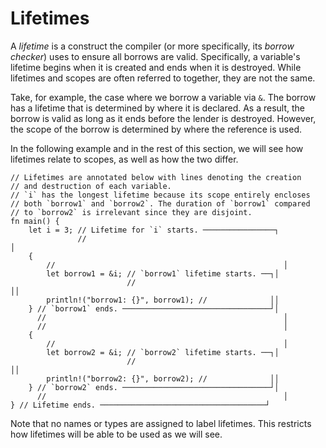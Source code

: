 # Lifetimes

A *lifetime* is a construct the compiler (or more specifically, its *borrow
checker*) uses to ensure all borrows are valid. Specifically, a variable's
lifetime begins when it is created and ends when it is destroyed. While
lifetimes and scopes are often referred to together, they are not the same.

Take, for example, the case where we borrow a variable via `&`. The borrow has a
lifetime that is determined by where it is declared. As a result, the borrow is
valid as long as it ends before the lender is destroyed. However, the scope of
the borrow is determined by where the reference is used.

In the following example and in the rest of this section, we will see how
lifetimes relate to scopes, as well as how the two differ.

```rust,editable
// Lifetimes are annotated below with lines denoting the creation
// and destruction of each variable.
// `i` has the longest lifetime because its scope entirely encloses
// both `borrow1` and `borrow2`. The duration of `borrow1` compared
// to `borrow2` is irrelevant since they are disjoint.
fn main() {
    let i = 3; // Lifetime for `i` starts. ────────────────┐
               //                                                     │
    {
        //                                                   │
        let borrow1 = &i; // `borrow1` lifetime starts. ──┐│
                          //                                                ││
        println!("borrow1: {}", borrow1); //              ││
    } // `borrow1` ends. ─────────────────────────────────┘│
      //                                                     │
      //                                                     │
    {
        //                                                   │
        let borrow2 = &i; // `borrow2` lifetime starts. ──┐│
                          //                                                ││
        println!("borrow2: {}", borrow2); //              ││
    } // `borrow2` ends. ─────────────────────────────────┘│
      //                                                     │
} // Lifetime ends. ─────────────────────────────────────┘
```

Note that no names or types are assigned to label lifetimes. This restricts how
lifetimes will be able to be used as we will see.
